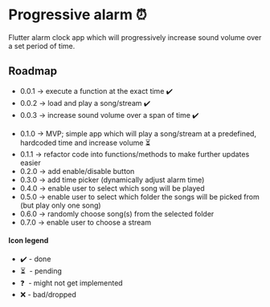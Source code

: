 # Progressive alarm :alarm_clock:

Flutter alarm clock app which will progressively increase sound volume over a set period of time.

## Roadmap

- 0.0.1 &rarr; execute a function at the exact time :heavy_check_mark:
- 0.0.2 &rarr; load and play a song/stream :heavy_check_mark:
- 0.0.3 &rarr; increase sound volume over a span of time :heavy_check_mark:

<!--- Spacing -->

- 0.1.0 &rarr; MVP; simple app which will play a song/stream at a predefined, hardcoded time and increase volume :hourglass_flowing_sand:
- 0.1.1 &rarr; refactor code into functions/methods to make further updates easier
- 0.2.0 &rarr; add enable/disable button
- 0.3.0 &rarr; add time picker (dynamically adjust alarm time)
- 0.4.0 &rarr; enable user to select which song will be played
- 0.5.0 &rarr; enable user to select which folder the songs will be picked from (but play only one song)
- 0.6.0 &rarr; randomly choose song(s) from the selected folder
- 0.7.0 &rarr; enable user to choose a stream


<!---
			  	  LEGEND:
	done 			- 		:heavy_check_mark:
	pending 		- 		:hourglass_flowing_sand:
    bad/dropped	 	-   	:x:
-->

#### Icon legend
- :heavy_check_mark: - done
- :hourglass_flowing_sand: &nbsp;- pending
- :question: &nbsp;- might not get implemented
- :x: - bad/dropped